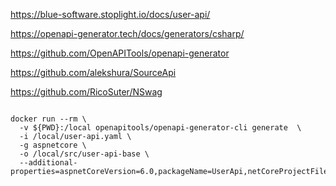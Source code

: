 https://blue-software.stoplight.io/docs/user-api/

https://openapi-generator.tech/docs/generators/csharp/

https://github.com/OpenAPITools/openapi-generator

https://github.com/alekshura/SourceApi

https://github.com/RicoSuter/NSwag

```wsl

docker run --rm \
  -v ${PWD}:/local openapitools/openapi-generator-cli generate  \
  -i /local/user-api.yaml \
  -g aspnetcore \
  -o /local/src/user-api-base \
  --additional-properties=aspnetCoreVersion=6.0,packageName=UserApi,netCoreProjectFile=true

  ```